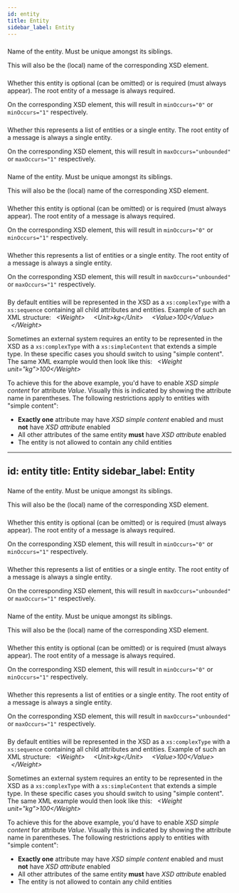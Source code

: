 ```yaml
---
id: entity
title: Entity
sidebar_label: Entity
---
```

### 
Name of the entity. Must be unique amongst its siblings.

This will also be the (local) name of the corresponding XSD element.

### 
Whether this entity is optional (can be omitted) or is required (must always appear). The root entity of a message is always required.

On the corresponding XSD element, this will result in <code>minOccurs="0"</code> or <code>minOccurs="1"</code> respectively.

### 
Whether this represents a list of entities or a single entity. The root entity of a message is always a single entity.

On the corresponding XSD element, this will result in <code>maxOccurs="unbounded"</code> or <code>maxOccurs="1"</code> respectively.

### 
Name of the entity. Must be unique amongst its siblings.

This will also be the (local) name of the corresponding XSD element.

### 
Whether this entity is optional (can be omitted) or is required (must always appear). The root entity of a message is always required.

On the corresponding XSD element, this will result in <code>minOccurs="0"</code> or <code>minOccurs="1"</code> respectively.

### 
Whether this represents a list of entities or a single entity. The root entity of a message is always a single entity.

On the corresponding XSD element, this will result in <code>maxOccurs="unbounded"</code> or <code>maxOccurs="1"</code> respectively.

### 
By default entities will be represented in the XSD as a <code>xs:complexType</code> with a <code>xs:sequence</code> containing all child attributes and entities. Example of such an XML structure:
<i>&nbsp;&nbsp;&lt;Weight&gt;
&nbsp;&nbsp;&nbsp;&nbsp;&lt;Unit&gt;kg&lt;/Unit&gt;
&nbsp;&nbsp;&nbsp;&nbsp;&lt;Value&gt;100&lt;/Value&gt;
&nbsp;&nbsp;&lt;/Weight&gt;</i>

Sometimes an external system requires an entity to be represented in the XSD as a <code>xs:complexType</code> with a <code>xs:simpleContent</code> that extends a simple type. In these specific cases you should switch to using "simple content". The same XML example would then look like this:
<i>&nbsp;&nbsp;&lt;Weight unit="kg"&gt;100&lt;/Weight&gt;</i>

To achieve this for the above example, you'd have to enable <i>XSD simple content</i> for attribute <i>Value</i>. Visually this is indicated by showing the attribute name in parentheses. The following restrictions apply to entities with "simple content":
<ul><li><b>Exactly one</b> attribute may have <i>XSD simple content</i> enabled and must <b>not</b> have <i>XSD attribute</i> enabled</li><li>All other attributes of the same entity <b>must</b> have <i>XSD attribute</i> enabled</li><li>The entity is not allowed to contain any child entities</li></ul>

---
id: entity
title: Entity
sidebar_label: Entity
---
### 
Name of the entity. Must be unique amongst its siblings.

This will also be the (local) name of the corresponding XSD element.

### 
Whether this entity is optional (can be omitted) or is required (must always appear). The root entity of a message is always required.

On the corresponding XSD element, this will result in <code>minOccurs="0"</code> or <code>minOccurs="1"</code> respectively.

### 
Whether this represents a list of entities or a single entity. The root entity of a message is always a single entity.

On the corresponding XSD element, this will result in <code>maxOccurs="unbounded"</code> or <code>maxOccurs="1"</code> respectively.

### 
Name of the entity. Must be unique amongst its siblings.

This will also be the (local) name of the corresponding XSD element.

### 
Whether this entity is optional (can be omitted) or is required (must always appear). The root entity of a message is always required.

On the corresponding XSD element, this will result in <code>minOccurs="0"</code> or <code>minOccurs="1"</code> respectively.

### 
Whether this represents a list of entities or a single entity. The root entity of a message is always a single entity.

On the corresponding XSD element, this will result in <code>maxOccurs="unbounded"</code> or <code>maxOccurs="1"</code> respectively.

### 
By default entities will be represented in the XSD as a <code>xs:complexType</code> with a <code>xs:sequence</code> containing all child attributes and entities. Example of such an XML structure:
<i>&nbsp;&nbsp;&lt;Weight&gt;
&nbsp;&nbsp;&nbsp;&nbsp;&lt;Unit&gt;kg&lt;/Unit&gt;
&nbsp;&nbsp;&nbsp;&nbsp;&lt;Value&gt;100&lt;/Value&gt;
&nbsp;&nbsp;&lt;/Weight&gt;</i>

Sometimes an external system requires an entity to be represented in the XSD as a <code>xs:complexType</code> with a <code>xs:simpleContent</code> that extends a simple type. In these specific cases you should switch to using "simple content". The same XML example would then look like this:
<i>&nbsp;&nbsp;&lt;Weight unit="kg"&gt;100&lt;/Weight&gt;</i>

To achieve this for the above example, you'd have to enable <i>XSD simple content</i> for attribute <i>Value</i>. Visually this is indicated by showing the attribute name in parentheses. The following restrictions apply to entities with "simple content":
<ul><li><b>Exactly one</b> attribute may have <i>XSD simple content</i> enabled and must <b>not</b> have <i>XSD attribute</i> enabled</li><li>All other attributes of the same entity <b>must</b> have <i>XSD attribute</i> enabled</li><li>The entity is not allowed to contain any child entities</li></ul>

